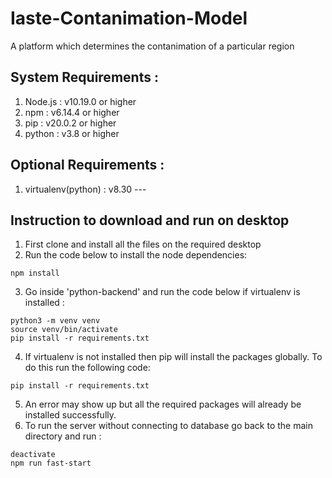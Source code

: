 # Iaste-Contanimation-Model
A platform which determines the contanimation of a particular region 

## System Requirements :
1. Node.js : v10.19.0 or higher
2. npm : v6.14.4 or higher
3. pip : v20.0.2 or higher
4. python : v3.8 or higher

## Optional Requirements :
1. virtualenv(python) : v8.30  --- 

## Instruction to download and run on desktop
1. First clone and install all the files on the required desktop
2. Run the code below to install the node dependencies:
```
npm install
```
3. Go inside 'python-backend' and run the code below if virtualenv is installed :
```
python3 -m venv venv
source venv/bin/activate
pip install -r requirements.txt
```
4. If virtualenv is not installed then pip will install the packages globally. To do this run the following code:
```
pip install -r requirements.txt
```
5. An error may show up but all the required packages will already be installed successfully.
6. To run the server without connecting to database go back to the main directory and run :
```
deactivate
npm run fast-start
```
